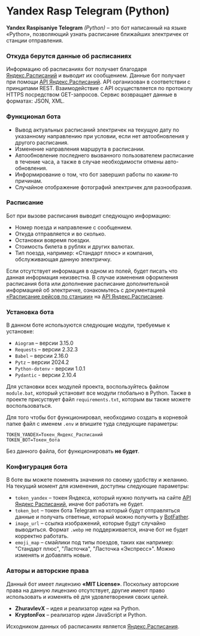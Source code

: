 # Yandex Rasp Telegram (Python)  
  
**Yandex Raspisaniye Telegram** *(Python)* – это бот написанный на языке «Python», позволяющий узнать расписание ближайших электричек от станции отправления.  
### Откуда берутся данные об расписаниях  

Информацию об расписаниях бот получает благодаря [Яндекс.Расписаний](https://t.rasp.yandex.ru/) и выводит их сообщением. Данные бот получает при помощи [API Яндекс.Расписаний](https://yandex.ru/dev/rasp/). API организован в соответствии с принципами REST. Взаимодействие с API осуществляется по протоколу HTTPS посредством GET-запросов. Сервис возвращает данные в форматах: JSON, XML.  

### Функционал бота  
  
- Вывод актуальных расписаний электричек на текущую дату по указанному направлению при условии, если нет автообновления у другого расписания.  
- Изменение направления маршрута в расписании.  
- Автообновление последнего вызванного пользователем расписание в течение часа, а также в случае необходимости отмены авто-обновления.  
- Информирование о том, что бот завершил работы по каким-то причинам.  
- Случайное отображение фотографий электричек для разнообразия.  

### Расписание  
  
Бот при вызове расписания выводит следующую информацию:  
- Номер поезда и направление с сообщением.  
- Откуда отправляется и во сколько.  
- Остановки вовремя поездки.  
- Стоимость билета в рублях и других валютах.  
- Тип поезда, например: «Стандарт плюс» и компания, обслуживающая данную электричку.  
  
Если отсутствует информация в одном из полей, будет писать что данная информация неизвестна. В случае изменения оформления расписания бота или дополнение расписание дополнительной информацией об электричке, ознакомьтесь с документацией [«Расписание рейсов по станции»](https://yandex.ru/dev/rasp/doc/ru/reference/schedule-on-station) на [API Яндекс.Расписание](https://yandex.ru/dev/rasp/doc/ru/).  
  
### Установка бота  

 В данном боте используются следующие модули, требуемые к установке:  
 - `Aiogram` – версии 3.15.0  
 - `Requests` – версии 2.32.3  
 - `Babel` – версии 2.16.0  
 - `Pytz` – версии 2024.2  
 - `Python-dotenv` - версии 1.0.1
 - `Pydantic` - версии 2.10.4
  
Для установки всех модулей проекта, воспользуйтесь файлом `module.bat`, который установит все модули глобально в Python. Также в проекте присуствует файл `requirements.txt`, которым вы также можете воспользоваться.

Для того чтобы бот функционировал, необходимо создать в корневой папке файл с именем `.env` и впишите туда следующие параметры:

```
TOKEN_YANDEX=Токен_Яндекс_Расписаний  
TOKEN_BOT=Токен_бота
```
Без данного файла, бот функционировать **не будет**.

### Конфигурация бота  

В боте вы можете поменять значения по своему удобству и желанию. На текущий момент для изменения, доступны следующие параметры:  
- `token_yandex` – токен Яндекса, который нужно получить на сайте [API Яндекс Расписаний](https://yandex.ru/dev/rasp/raspapi#examples), иначе бот работать не будет.  
- `token_bot` – токен бота Telegram на который будут отправляться данные и получать ответные, который можно получить у [BotFather](https://telegram.me/botfather).  
- `image_url` – ссылка изображений, которые будут случайно выводиться. Формат `.webp` не поддерживается, иначе бот не будет корректно работать.  
- `emoji_map` – смайлики под типы поездов, таких как например: "Стандарт плюс", "Ласточка", "Ласточка «Экспресс»". Можно изменять и добавлять новые.  

### Авторы и авторские права  

Данный бот имеет лицензию **«MIT License»**. Поскольку авторские права на данную лицензию отсутствует, другие имеют право использовать и изменять её для удовлетворения своих целей.  
  
- **ZhuravlevX** – идея и реализатор идеи на Python.  
- **KryptonFox** – реализатор идеи JavaScript и Python.  
  
Исходником данных об расписаниях является [Яндекс.Расписания](https://t.rasp.yandex.ru/).
